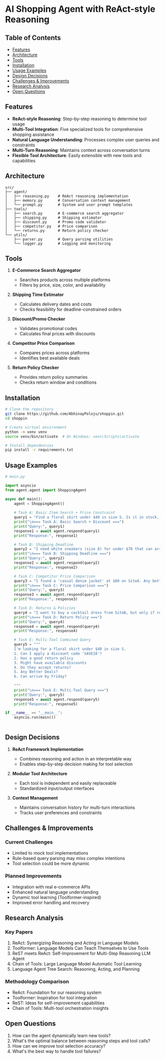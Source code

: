 # AI Shopping Agent with ReAct-style Reasoning

## Table of Contents

- [Features](#features)
- [Architecture](#architecture)
- [Tools](#tools)
- [Installation](#installation)
- [Usage Examples](#usage-examples)
- [Design Decisions](#design-decisions)
- [Challenges & Improvements](#challenges--improvements)
- [Research Analysis](#research-analysis)
- [Open Questions](#open-questions)

## Features

- **ReAct-style Reasoning**: Step-by-step reasoning to determine tool usage
- **Multi-Tool Integration**: Five specialized tools for comprehensive shopping assistance
- **Natural Language Understanding**: Processes complex user queries and constraints
- **Multi-Turn Reasoning**: Maintains context across conversation turns
- **Flexible Tool Architecture**: Easily extensible with new tools and capabilities

## Architecture

```
src/
├── agent/
│   ├── reasoning.py    # ReAct reasoning implementation
│   ├── memory.py       # Conversation context management
│   └── prompt.py       # System and user prompt templates
├── tools/
│   ├── search.py       # E-commerce search aggregator
│   ├── shipping.py     # Shipping estimator
│   ├── discount.py     # Promo code validator
│   ├── competitor.py   # Price comparison
│   └── returns.py      # Return policy checker
└── utils/
    ├── parser.py       # Query parsing utilities
    └── logger.py       # Logging and monitoring
```

## Tools

1. **E-Commerce Search Aggregator**
   - Searches products across multiple platforms
   - Filters by price, size, color, and availability

2. **Shipping Time Estimator**
   - Calculates delivery dates and costs
   - Checks feasibility for deadline-constrained orders

3. **Discount/Promo Checker**
   - Validates promotional codes
   - Calculates final prices with discounts

4. **Competitor Price Comparison**
   - Compares prices across platforms
   - Identifies best available deals

5. **Return Policy Checker**
   - Provides return policy summaries
   - Checks return window and conditions

## Installation

```bash
# Clone the repository
git clone https://github.com/AbhinayPoloju/shoppin.git
cd shoppin

# Create virtual environment
python -m venv venv
source venv/bin/activate  # On Windows: venv\Scripts\activate

# Install dependencies
pip install -r requirements.txt
```

## Usage Examples

```python
# main.py

import asyncio
from agent.agent import ShoppingAgent

async def main():
    agent = ShoppingAgent()
    
    # Task A: Basic Item Search + Price Constraint
    query1 = "Find a floral skirt under $40 in size S. Is it in stock, and can I apply a discount code 'SAVE10'?"
    print("\n=== Task A: Basic Search + Discount ===")
    print("Query:", query1)
    response1 = await agent.respond(query1)
    print("Response:", response1)

    # Task B: Shipping Deadline
    query2 = "I need white sneakers (size 8) for under $70 that can arrive by Friday."
    print("\n=== Task B: Shipping Deadline ===")
    print("Query:", query2)
    response2 = await agent.respond(query2)
    print("Response:", response2)

    # Task C: Competitor Price Comparison
    query3 = "I found a 'casual denim jacket' at $80 on SiteA. Any better deals?"
    print("\n=== Task C: Price Comparison ===")
    print("Query:", query3)
    response3 = await agent.respond(query3)
    print("Response:", response3)

    # Task D: Returns & Policies
    query4 = "I want to buy a cocktail dress from SiteB, but only if returns are hassle-free. Do they accept returns?"
    print("\n=== Task D: Return Policy ===")
    print("Query:", query4)
    response4 = await agent.respond(query4)
    print("Response:", response4)

    # Task E: Multi-Tool Combined Query
    query5 = """
    I'm looking for a floral skirt under $40 in size S. 
    1. Can I apply a discount code 'SAVE10'?
    2. Has a good return policy
    3. Might have available discounts
    4. Do they accept returns?
    5. Any Better Deals?
    6. Can arrive by Friday?
     
    """
    print("\n=== Task E: Multi-Tool Query ===")
    print("Query:", query5)
    response5 = await agent.respond(query5)
    print("Response:", response5)

if __name__ == "__main__":
    asyncio.run(main())
    
```

## Design Decisions

1. **ReAct Framework Implementation**
   - Combines reasoning and action in an interpretable way
   - Enables step-by-step decision making for tool selection

2. **Modular Tool Architecture**
   - Each tool is independent and easily replaceable
   - Standardized input/output interfaces

3. **Context Management**
   - Maintains conversation history for multi-turn interactions
   - Tracks user preferences and constraints

## Challenges & Improvements

### Current Challenges
- Limited to mock tool implementations
- Rule-based query parsing may miss complex intentions
- Tool selection could be more dynamic

### Planned Improvements
- Integration with real e-commerce APIs
- Enhanced natural language understanding
- Dynamic tool learning (Toolformer-inspired)
- Improved error handling and recovery

## Research Analysis

### Key Papers
1. ReAct: Synergizing Reasoning and Acting in Language Models
2. Toolformer: Language Models Can Teach Themselves to Use Tools
3. ReST meets ReAct: Self-Improvement for Multi-Step Reasoning LLM Agent
4. Chain of Tools: Large Language Model Automatic Tool Learning
5. Language Agent Tree Search: Reasoning, Acting, and Planning

### Methodology Comparison
- ReAct: Foundation for our reasoning system
- Toolformer: Inspiration for tool integration
- ReST: Ideas for self-improvement capabilities
- Chain of Tools: Multi-tool orchestration insights

## Open Questions

1. How can the agent dynamically learn new tools?
2. What's the optimal balance between reasoning steps and tool calls?
3. How can we improve tool selection accuracy?
4. What's the best way to handle tool failures?


